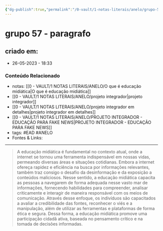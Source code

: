 ```yaml
---
{"dg-publish":true,"permalink":"/0-vault/1-notas-literais/anelo/grupo-57-paragrafo/","tags":["EAD","ANELO"],"dgHomeLink":true,"dgShowLocalGraph":true,"dgShowFileTree":true,"dgEnableSearch":true}
---
```


# grupo 57 - paragrafo

## criado em: 
-  26-05-2023 - 18:33

### Conteúdo Relacionado
- notas: [[0 - VAULT/1 NOTAS LITERAIS/ANELO/O que é educação midiática\|O que é educação midiática]]
- [[0 - VAULT/1 NOTAS LITERAIS/ANELO/projeto integrador\|projeto integrador]]
- [[0 - VAULT/1 NOTAS LITERAIS/ANELO/projeto integrador em detalhes\|projeto integrador em detalhes]]
- [[0 - VAULT/1 NOTAS LITERAIS/ANELO/PROJETO INTEGRADOR - EDUCAÇÃO PARA FAKE NEWS\|PROJETO INTEGRADOR - EDUCAÇÃO PARA FAKE NEWS]]
- tags: #EAD #ANELO 
- Fontes & Links: 

---

>A educação midiática é fundamental no contexto atual, onde a internet se tornou uma ferramenta indispensável em nossas vidas, permeando diversas áreas e situações cotidianas. Embora a internet ofereça rapidez e eficiência na busca por informações relevantes, também traz consigo o desafio da desinformação e da exposição a conteúdos maliciosos. Nesse sentido, a educação midiática capacita as pessoas a navegarem de forma adequada nesse vasto mar de informações, fornecendo habilidades para compreender, analisar criticamente e interagir de maneira responsável com os meios de comunicação. Através desse enfoque, os indivíduos são capacitados a avaliar a credibilidade das fontes, reconhecer o viés e a manipulação, além de utilizar as ferramentas e plataformas de forma ética e segura. Dessa forma, a educação midiática promove uma participação cidadã ativa, baseada no pensamento crítico e na tomada de decisões informadas.